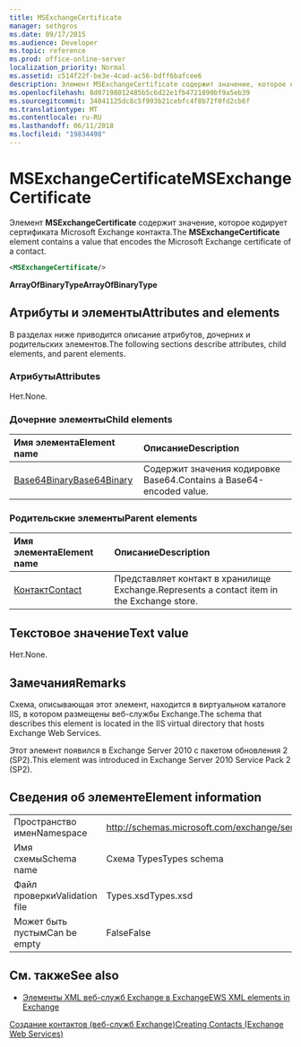 ```yaml
---
title: MSExchangeCertificate
manager: sethgros
ms.date: 09/17/2015
ms.audience: Developer
ms.topic: reference
ms.prod: office-online-server
localization_priority: Normal
ms.assetid: c514f22f-be3e-4cad-ac56-bdff6bafcee6
description: Элемент MSExchangeCertificate содержит значение, которое кодирует сертификата Microsoft Exchange контакта.
ms.openlocfilehash: 8d07198012485b5c6d22e1fb4721890bf9a5eb39
ms.sourcegitcommit: 34041125dc8c5f993b21cebfc4f8b72f0fd2cb6f
ms.translationtype: MT
ms.contentlocale: ru-RU
ms.lasthandoff: 06/11/2018
ms.locfileid: "19834498"
---
```

# <a name="msexchangecertificate"></a><span data-ttu-id="efdf4-103">MSExchangeCertificate</span><span class="sxs-lookup"><span data-stu-id="efdf4-103">MSExchangeCertificate</span></span>

<span data-ttu-id="efdf4-104">Элемент **MSExchangeCertificate** содержит значение, которое кодирует сертификата Microsoft Exchange контакта.</span><span class="sxs-lookup"><span data-stu-id="efdf4-104">The **MSExchangeCertificate** element contains a value that encodes the Microsoft Exchange certificate of a contact.</span></span> 
  
```XML
<MSExchangeCertificate/>
```

 <span data-ttu-id="efdf4-105">**ArrayOfBinaryType**</span><span class="sxs-lookup"><span data-stu-id="efdf4-105">**ArrayOfBinaryType**</span></span>
## <a name="attributes-and-elements"></a><span data-ttu-id="efdf4-106">Атрибуты и элементы</span><span class="sxs-lookup"><span data-stu-id="efdf4-106">Attributes and elements</span></span>

<span data-ttu-id="efdf4-107">В разделах ниже приводится описание атрибутов, дочерних и родительских элементов.</span><span class="sxs-lookup"><span data-stu-id="efdf4-107">The following sections describe attributes, child elements, and parent elements.</span></span>
  
### <a name="attributes"></a><span data-ttu-id="efdf4-108">Атрибуты</span><span class="sxs-lookup"><span data-stu-id="efdf4-108">Attributes</span></span>

<span data-ttu-id="efdf4-109">Нет.</span><span class="sxs-lookup"><span data-stu-id="efdf4-109">None.</span></span>
  
### <a name="child-elements"></a><span data-ttu-id="efdf4-110">Дочерние элементы</span><span class="sxs-lookup"><span data-stu-id="efdf4-110">Child elements</span></span>

|<span data-ttu-id="efdf4-111">**Имя элемента**</span><span class="sxs-lookup"><span data-stu-id="efdf4-111">**Element name**</span></span>|<span data-ttu-id="efdf4-112">**Описание**</span><span class="sxs-lookup"><span data-stu-id="efdf4-112">**Description**</span></span>|
|:-----|:-----|
|[<span data-ttu-id="efdf4-113">Base64Binary</span><span class="sxs-lookup"><span data-stu-id="efdf4-113">Base64Binary</span></span>](base64binary.md) <br/> |<span data-ttu-id="efdf4-114">Содержит значения кодировке Base64.</span><span class="sxs-lookup"><span data-stu-id="efdf4-114">Contains a Base64-encoded value.</span></span>  <br/> |
   
### <a name="parent-elements"></a><span data-ttu-id="efdf4-115">Родительские элементы</span><span class="sxs-lookup"><span data-stu-id="efdf4-115">Parent elements</span></span>

|<span data-ttu-id="efdf4-116">**Имя элемента**</span><span class="sxs-lookup"><span data-stu-id="efdf4-116">**Element name**</span></span>|<span data-ttu-id="efdf4-117">**Описание**</span><span class="sxs-lookup"><span data-stu-id="efdf4-117">**Description**</span></span>|
|:-----|:-----|
|[<span data-ttu-id="efdf4-118">Контакт</span><span class="sxs-lookup"><span data-stu-id="efdf4-118">Contact</span></span>](contact.md) <br/> |<span data-ttu-id="efdf4-119">Представляет контакт в хранилище Exchange.</span><span class="sxs-lookup"><span data-stu-id="efdf4-119">Represents a contact item in the Exchange store.</span></span>  <br/> |
   
## <a name="text-value"></a><span data-ttu-id="efdf4-120">Текстовое значение</span><span class="sxs-lookup"><span data-stu-id="efdf4-120">Text value</span></span>

<span data-ttu-id="efdf4-121">Нет.</span><span class="sxs-lookup"><span data-stu-id="efdf4-121">None.</span></span>
  
## <a name="remarks"></a><span data-ttu-id="efdf4-122">Замечания</span><span class="sxs-lookup"><span data-stu-id="efdf4-122">Remarks</span></span>

<span data-ttu-id="efdf4-123">Схема, описывающая этот элемент, находится в виртуальном каталоге IIS, в котором размещены веб-службы Exchange.</span><span class="sxs-lookup"><span data-stu-id="efdf4-123">The schema that describes this element is located in the IIS virtual directory that hosts Exchange Web Services.</span></span>
  
<span data-ttu-id="efdf4-124">Этот элемент появился в Exchange Server 2010 с пакетом обновления 2 (SP2).</span><span class="sxs-lookup"><span data-stu-id="efdf4-124">This element was introduced in Exchange Server 2010 Service Pack 2 (SP2).</span></span>
  
## <a name="element-information"></a><span data-ttu-id="efdf4-125">Сведения об элементе</span><span class="sxs-lookup"><span data-stu-id="efdf4-125">Element information</span></span>

|||
|:-----|:-----|
|<span data-ttu-id="efdf4-126">Пространство имен</span><span class="sxs-lookup"><span data-stu-id="efdf4-126">Namespace</span></span>  <br/> |http://schemas.microsoft.com/exchange/services/2006/types  <br/> |
|<span data-ttu-id="efdf4-127">Имя схемы</span><span class="sxs-lookup"><span data-stu-id="efdf4-127">Schema name</span></span>  <br/> |<span data-ttu-id="efdf4-128">Схема Types</span><span class="sxs-lookup"><span data-stu-id="efdf4-128">Types schema</span></span>  <br/> |
|<span data-ttu-id="efdf4-129">Файл проверки</span><span class="sxs-lookup"><span data-stu-id="efdf4-129">Validation file</span></span>  <br/> |<span data-ttu-id="efdf4-130">Types.xsd</span><span class="sxs-lookup"><span data-stu-id="efdf4-130">Types.xsd</span></span>  <br/> |
|<span data-ttu-id="efdf4-131">Может быть пустым</span><span class="sxs-lookup"><span data-stu-id="efdf4-131">Can be empty</span></span>  <br/> |<span data-ttu-id="efdf4-132">False</span><span class="sxs-lookup"><span data-stu-id="efdf4-132">False</span></span>  <br/> |
   
## <a name="see-also"></a><span data-ttu-id="efdf4-133">См. также</span><span class="sxs-lookup"><span data-stu-id="efdf4-133">See also</span></span>



- [<span data-ttu-id="efdf4-134">Элементы XML веб-служб Exchange в Exchange</span><span class="sxs-lookup"><span data-stu-id="efdf4-134">EWS XML elements in Exchange</span></span>](ews-xml-elements-in-exchange.md)


[<span data-ttu-id="efdf4-135">Создание контактов (веб-служб Exchange)</span><span class="sxs-lookup"><span data-stu-id="efdf4-135">Creating Contacts (Exchange Web Services)</span></span>](http://msdn.microsoft.com/library/4845917e-70d1-481c-bbd7-011ec6571789%28Office.15%29.aspx)

